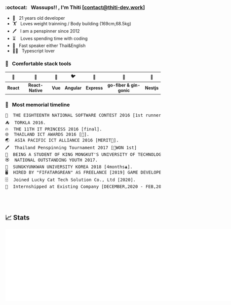 ### :octocat: &nbsp; Wassups!! , I'm Thiti [contact@thiti-dev.work]

- 🏹 &nbsp; 21 years old developer
- 🏋️ &nbsp; Loves weight trainning / Body building (169cm,68.5kg)
- 🖊️ &nbsp; I am a penspinner since 2012
- ⏳ &nbsp;&nbsp;   Loves spending time with coding
- 👄 &nbsp; Fast speaker either Thai&English
- 🏴‍☠️ &nbsp; Typescript lover
### 💫 &nbsp; Comfortable stack tools
| 🌊 | 🌊 | 🎋 | 🐦 | 🦍 | 🦧 | 🦁 |
|:-----:|:-----:|:-----:|:-----:|:-----:|:-----:|:-----:|
| <b>React</b> | <b>React-Native</b> | <b>Vue</b> | <b>Angular</b> | <b>Express</b> | <b>go-fiber & gin-gonic</b> | <b>Nestjs</b> |

### 🎲  &nbsp; Most memorial timeline
<pre>
🥇 &nbsp;THE EIGHTEENTH NATIONAL SOFTWARE CONTEST 2016 [1st runner up gold medal].
⛺️ &nbsp;TORKLA 2016.
🔥 &nbsp;THE 11TH IT PRINCESS 2016 [final].
🌐 &nbsp;THAILAND ICT AWARDS 2016 [🥇].
🌏 &nbsp;ASIA PACIFIC ICT ALLIANCE 2016 [MERIT🏅].
🖊️ &nbsp;Thailand Penspinning Tournament 2017 [🥇WON 1st]
📜 &nbsp;BEING A STUDENT OF KING MONGKUT'S UNIVERSITY OF TECHNOLOGY THONBURI 2017.
🏵️ &nbsp;NATIONAL OUTSTANDING YOUTH 2017.
🏫 &nbsp;SUNGKYUNKWAN UNIVERSITY KOREA 2018 [4months♟️].
🖥️ &nbsp;HIRED BY "FIFATARGREAN" AS FREELANCE [2019] GAME DEVELOPER [nodejs,react,vue,jquery] (4 months)[ENDED].
🗄️ &nbsp;Joined Lucky Cat Tech Solution Co., Ltd [2020].
💼 &nbsp;Internshipped at Existing Company [DECEMBER,2020 - FEB,2021].
</pre>
<br/><br/>
## 📈 Stats
<!---![GITHUB_STAT_OVERALL](https://github-readme-stats.vercel.app/api?username=thiti-dev&show_icons=true&theme=material-palenight&count_private=true&include_all_commits=true&hide_title=false&line_height=21) --->
<!--- ![GITHUB_MOST_USED_LANG_STAT](https://github-readme-stats.vercel.app/api/top-langs/?username=thiti-dev&layout=compact) --->
<!--- ![GITHUB_MOST_USED_LANG_STAT](https://raw.githubusercontent.com/Thiti-Dev/github-stats/50dbb2ca6d0f6f98ea4040d19e22b08bebd96a5f/generated/languages.svg) --->


<div align="center">
  <div style="display: flex; align-items: flex-start;">
       <!--- <img src="https://github-readme-stats.vercel.app/api?username=thiti-dev&show_icons=true&theme=material-palenight&count_private=true&include_all_commits=true&hide_title=false&line_height=21" width="450"/> --->
          <img src="https://raw.githubusercontent.com/thiti-dev/github-stats/master/generated/overview.svg" hegiht="400" width="400"/>
<img src="https://raw.githubusercontent.com/thiti-dev/github-stats/master/generated/languages.svg" hegiht="400" width="400"/>
  </div>
</div>
